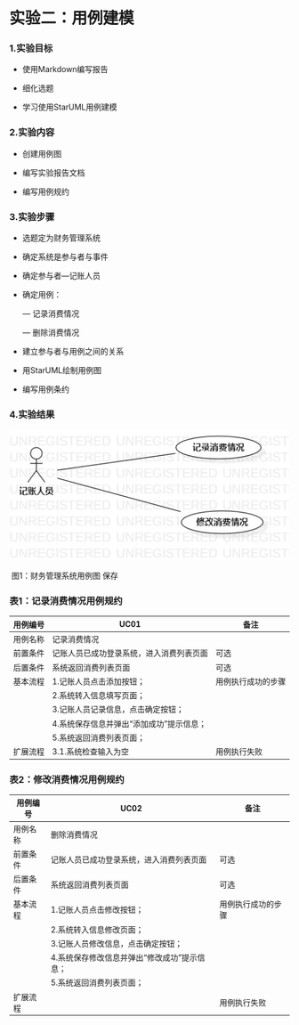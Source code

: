 # 实验二：用例建模

### 1.实验目标

- 使用Markdown编写报告

- 细化选题

- 学习使用StarUML用例建模

  

### 2.实验内容

- 创建用例图

- 编写实验报告文档

- 编写用例规约

  

### 3.实验步骤

- 选题定为财务管理系统

- 确定系统是参与者与事件

- 确定参与者—记账人员

- 确定用例：

  —  记录消费情况

  —  删除消费情况

- 建立参与者与用例之间的关系

- 用StarUML绘制用例图

- 编写用例条约

  

### 4.实验结果

![./UseCaseDiagram](UseCaseDiagram.jpg)

​                                                                图1：财务管理系统用例图
保存


### 表1：记录消费情况用例规约  

| 用例编号 | UC01                                     | 备注               |
| -------- | ---------------------------------------- | ------------------ |
| 用例名称 | 记录消费情况                             |                    |
| 前置条件 | 记账人员已成功登录系统，进入消费列表页面 | 可选               |
| 后置条件 |  系统返回消费列表页面                                       | 可选               |
| 基本流程 | 1.记账人员点击添加按钮；                 | 用例执行成功的步骤 |
|          | 2.系统转入信息填写页面；                 |                    |
|          | 3.记账人员记录信息，点击确定按钮；       |                    |
|          | 4.系统保存信息并弹出“添加成功”提示信息；           |                    |
|          | 5.系统返回消费列表页面；                 |                    |
| 扩展流程 |3.1.系统检查输入为空 | 用例执行失败       |

### 表2：修改消费情况用例规约  

| 用例编号 | UC02                                     | 备注               |
| -------- | ---------------------------------------- | ------------------ |
| 用例名称 | 删除消费情况                             |                    |
| 前置条件 | 记账人员已成功登录系统，进入消费列表页面 | 可选               |
| 后置条件 | 系统返回消费列表页面                                         | 可选               |
| 基本流程 | 1.记账人员点击修改按钮；                 | 用例执行成功的步骤 |
|          | 2.系统转入信息修改页面；                 |                    |
|          | 3.记账人员修改信息，点击确定按钮；       |                    |
|          | 4.系统保存修改信息并弹出“修改成功”提示信息；           |                    |
|          | 5.系统返回消费列表页面；                 |                    |
| 扩展流程 |                                          | 用例执行失败       |

 



